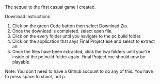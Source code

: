 The sequel to the first casual game I created.

Download Instructions
1. Click on the green Code button then select Download Zip. 
2. Once the download is completed, select open file. 
3. Click on the every folder until you navigate to the pc build folder.
4. Click on the application that says Final Project.exe and select to extract all.
5. Once the files have been extracted, click the two folders until your're inside of the pc build folder again. Final Project.exe should now be playable.

Note: You don't need to have a Github account to do any of this. You have to press space to shoot, not p. 
